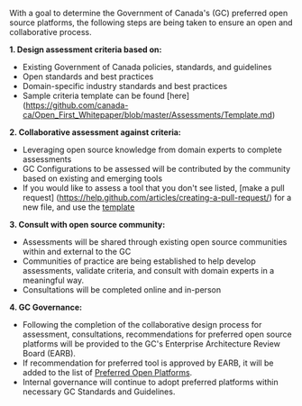
With a goal to determine the Government of Canada's (GC) preferred open source platforms, the following steps are being taken to ensure an open and collaborative process.

**1. Design assessment criteria based on:**
 - Existing Government of Canada policies, standards, and guidelines
 - Open standards and best practices
 - Domain-specific industry standards and best practices
 - Sample criteria template can be found [here] (https://github.com/canada-ca/Open_First_Whitepaper/blob/master/Assessments/Template.md)

**2. Collaborative assessment against criteria:**
 - Leveraging open source knowledge from domain experts to complete assessments
 - GC Configurations to be assessed will be contributed by the community based on existing and emerging tools
 - If you would like to assess a tool that you don't see listed, [make a pull request] (https://help.github.com/articles/creating-a-pull-request/) for a new file, and use the [template](https://github.com/canada-ca/Open_First_Whitepaper/blob/master/Assessments/Template.md)

**3. Consult with open source community:**
 - Assessments will be shared through existing open source communities within and external to the GC
 - Communities of practice are being established to help develop assessments, validate criteria, and consult with domain experts in a meaningful way.
 - Consultations will be completed online and in-person

 **4. GC Governance:**
  - Following the completion of the collaborative design process for assessment, consultations, recommendations for preferred open source platforms will be provided to the GC's Enterprise Architecture Review Board (EARB).
  - If recommendation for preferred tool is approved by EARB, it will be added to the list of [Preferred Open Platforms](https://github.com/canada-ca/Open_First_Whitepaper/blob/master/9_Preferred_Open_Platforms.md).
 - Internal governance will continue to adopt preferred platforms within necessary GC Standards and Guidelines.
